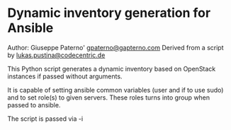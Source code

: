 # Dynamic inventory generation for Ansible 
Author: Giuseppe Paterno' gpaterno@gapterno.com
Derived from a script by lukas.pustina@codecentric.de

This Python script generates a dynamic inventory based on OpenStack instances
if passed without arguments.  

It is capable of setting ansible common variables (user and if to use sudo) 
and to set role(s) to given servers. These roles turns into group when 
passed to ansible.

The script is passed via -i <script name> to ansible-playbook. Ansible
Example:
ansible -i ./openstack_inventory.py all -m ping

## Usage
```
usage: openstack_inventory.py [-h] [--sudo] [--no-sudo] [--user USER]
                              [--no-user] [--role ROLE] [--no-roles] [--list]
                              [server [server ...]]

Process ansible inventory

positional arguments:
  server       openstack server instance

optional arguments:
  -h, --help   show this help message and exit
  --sudo       Turn on sudo in Ansible
  --no-sudo    Turn off sudo in Ansible
  --user USER  User used in Ansible to connect
  --no-user    Remove default user for host
  --role ROLE  Set role to server (can use multiple times)
  --no-roles   Delete all roles from server
  --list       List inventory
```


## Requirements
* Python: novaclient, openstackclient
* The environment variables OS_USERNAME, OS_PASSWORD, OS_TENANT_NAME, 
  OS_AUTH_URL must be set according to nova.

# Example metadata set
Set the metadata directly with the openstack client

```
openstack server set --property ansible_host_vars="ansible_ssh_user->centos;ansible_sudo->yes" instance_name
openstack server set --property roles="base,db" instance_name
```

